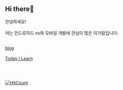 ## Hi there👋

안녕하세요!<br></br>
저는 안드로이드 os와 모바일 개발에 관심이 많은 이가람입니다.<br></br>

[blog](http://gaaraam.github.io)
<br></br>
[Today I Learn](http://gaaraam.gitbook.io)

<br></br>

[![HitCount](http://hits.dwyl.com/{username}/{project}.svg)](http://hits.dwyl.com/{username}/{project})

